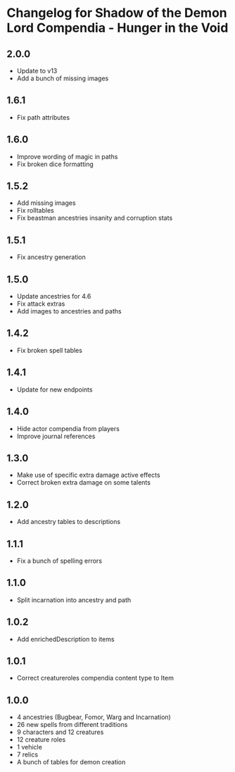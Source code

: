 # Changelog for Shadow of the Demon Lord Compendia - Hunger in the Void

## 2.0.0

- Update to v13
- Add a bunch of missing images

## 1.6.1

- Fix path attributes

## 1.6.0

- Improve wording of magic in paths
- Fix broken dice formatting

## 1.5.2

- Add missing images
- Fix rolltables
- Fix beastman ancestries insanity and corruption stats

## 1.5.1

- Fix ancestry generation

## 1.5.0

- Update ancestries for 4.6
- Fix attack extras
- Add images to ancestries and paths

## 1.4.2

- Fix broken spell tables

## 1.4.1

- Update for new endpoints

## 1.4.0

- Hide actor compendia from players
- Improve journal references

## 1.3.0

- Make use of specific extra damage active effects
- Correct broken extra damage on some talents

## 1.2.0

- Add ancestry tables to descriptions

## 1.1.1

- Fix a bunch of spelling errors

## 1.1.0

- Split incarnation into ancestry and path

## 1.0.2

- Add enrichedDescription to items

## 1.0.1

- Correct creatureroles compendia content type to Item

## 1.0.0

- 4 ancestries (Bugbear, Fomor, Warg and Incarnation)
- 26 new spells from different traditions
- 9 characters and 12 creatures
- 12 creature roles
- 1 vehicle
- 7 relics
- A bunch of tables for demon creation
